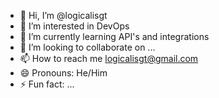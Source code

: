 - 👋 Hi, I’m @logicalisgt
- 👀 I’m interested in DevOps
- 🌱 I’m currently learning API's and integrations
- 💞️ I’m looking to collaborate on ...
- 📫 How to reach me logicalisgt@gmail.com
- 😄 Pronouns: He/Him
- ⚡ Fun fact: ...

<!---
logicalisgt/logicalisgt is a ✨ special ✨ repository because its `README.md` (this file) appears on your GitHub profile.
You can click the Preview link to take a look at your changes.
--->
